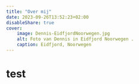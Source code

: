 ```yaml
---
title: "Over mij"
date: 2023-09-26T13:52:23+02:00
disableShare: true
cover:
    image: Dennis-EidfjordNoorwegen.jpg
    alt: Foto van Dennis in Eidfjord Noorwegen .
    caption: Eidfjord, Noorwegen
---
```

# test

